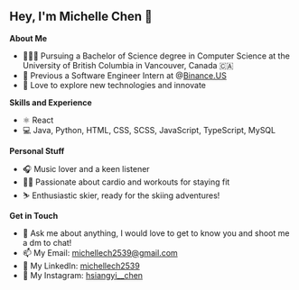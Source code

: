 <h2>Hey, I'm Michelle Chen 👋</h2>

**About Me**

* 👩🏻‍💻 Pursuing a Bachelor of Science degree in Computer Science at the University of British Columbia in Vancouver, Canada 🇨🇦<br />
* 🤖 Previous a Software Engineer Intern at @<a target="_blank"  href="https://binance.us/">Binance.US</a><br />
* 🚀 Love to explore new technologies and innovate<br />

**Skills and Experience**

* ⚛️ React
* 💻 Java, Python, HTML, CSS, SCSS, JavaScript, TypeScript, MySQL

**Personal Stuff**

* 🎧 Music lover and a keen listener
* 🏊‍♂️ Passionate about cardio and workouts for staying fit
* ⛷️ Enthusiastic skier, ready for the skiing adventures!


**Get in Touch**

* 💬 Ask me about anything, I would love to get to know you and shoot me a dm to chat!
* 📫 My Email: michellech2539@gmail.com
* 💼 My LinkedIn: <a target="_blank"  href="https://www.linkedin.com/in/michellech2539/">michellech2539</a>
* 📱 My Instagram: <a target="_blank"  href="https://www.instagram.com/hsiangyi__chen/">hsiangyi__chen</a>
